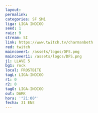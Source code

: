```yaml
---
layout: 
permalink: 
categories: SF SM1
liga: LIGA INDIGO
seed: 1
raiz: 9
stream: SI
link: https://www.twitch.tv/charmanbeth
red: twitch
maincover1: /assets/logos/DFS.png
maincover11: /assets/logos/DFS.png
j1: LLAVE 5
bg1: rock
local: FROSTBITE
tagL: LIGA-INDIGO
r1: 0
r2: 0
tagO: LIGA-INDIGO
out: DARK
hora: '"21:00"'
fecha: 31 ENE
---
```

